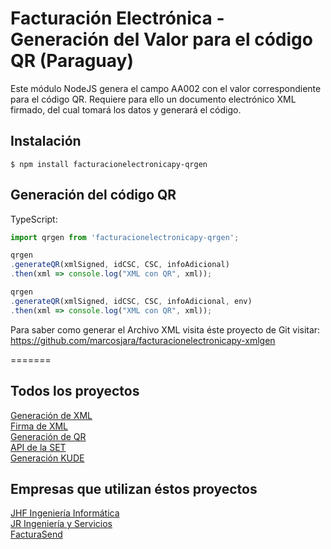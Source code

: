 # Facturación Electrónica - Generación del Valor para el código QR (Paraguay)
Este módulo NodeJS genera el campo AA002 con el valor correspondiente para el código QR. Requiere para ello un documento electrónico XML firmado, del cual tomará los datos y generará el código.

## Instalación

```
$ npm install facturacionelectronicapy-qrgen
```

## Generación del código QR

TypeScript:
```typescript
import qrgen from 'facturacionelectronicapy-qrgen';

qrgen
.generateQR(xmlSigned, idCSC, CSC, infoAdicional)
.then(xml => console.log("XML con QR", xml));

qrgen
.generateQR(xmlSigned, idCSC, CSC, infoAdicional, env)
.then(xml => console.log("XML con QR", xml));


```

Para saber como generar el Archivo XML visita éste proyecto de Git visitar: 
https://github.com/marcosjara/facturacionelectronicapy-xmlgen

=======
## Todos los proyectos
[Generación de XML](https://www.npmjs.com/package/facturacionelectronicapy-xmlgen)<br/>
[Firma de XML](https://www.npmjs.com/package/facturacionelectronicapy-xmlsign)<br/>
[Generación de QR](https://www.npmjs.com/package/facturacionelectronicapy-qrgen)<br/>
[API de la SET](https://www.npmjs.com/package/facturacionelectronicapy-setapi)<br/>
[Generación KUDE](https://www.npmjs.com/package/facturacionelectronicapy-kude)<br/>

## Empresas que utilizan éstos proyectos
[JHF Ingeniería Informática](https://jhf.com.py/)<br/>
[JR Ingeniería y Servicios](https://jringenieriayservicios.com/)<br/>
[FacturaSend](https://www.facturasend.com.py/)<br/>
